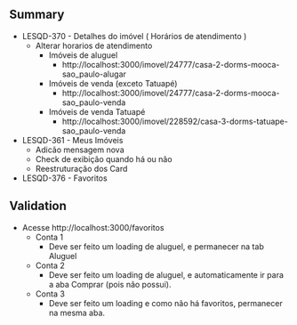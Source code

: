 ## Summary
- LESQD-370 - Detalhes do imóvel ( Horários de atendimento )
   -  Alterar horarios de atendimento
      -  Imóveis de aluguel
         -  http://localhost:3000/imovel/24777/casa-2-dorms-mooca-sao_paulo-alugar
      -  Imóveis de venda (exceto Tatuapé)
         - http://localhost:3000/imovel/24777/casa-2-dorms-mooca-sao_paulo-venda
      -  Imóveis de venda Tatuapé
         -  http://localhost:3000/imovel/228592/casa-3-dorms-tatuape-sao_paulo-venda
- LESQD-361 - Meus Imóveis
  - Adicão mensagem nova
  - Check de exibição quando há ou não
  - Reestruturação dos Card
- LESQD-376 - Favoritos


## Validation
- Acesse http://localhost:3000/favoritos
  - Conta 1
    - Deve ser feito um loading de aluguel, e permanecer na tab Aluguel
  - Conta 2
    - Deve ser feito um loading de aluguel, e automaticamente ir para a aba Comprar (pois não possui).
  - Conta 3
    - Deve ser feito um loading e como não há favoritos, permanecer na mesma aba.
